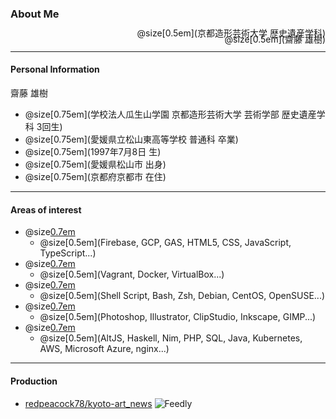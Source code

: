 ### About Me

<div style="text-align: right;line-height: 0.7;">
  @size[0.5em](京都造形芸術大学 歴史遺産学科)<br>
  @size[0.5em](齋藤 雄樹)
</div>

---

#### Personal Information

<div style="text-align: left">
  齋藤 雄樹
</div>

- @size[0.75em](学校法人瓜生山学園 京都造形芸術大学 芸術学部 歴史遺産学科 3回生)
- @size[0.75em](愛媛県立松山東高等学校 普通科 卒業)
- @size[0.75em](1997年7月8日 生)
- @size[0.75em](愛媛県松山市 出身)
- @size[0.75em](京都府京都市 在住)

---

#### Areas of interest


- @size[0.7em](Web・クラウド等の技術)
  - @size[0.5em](Firebase, GCP, GAS, HTML5, CSS, JavaScript, TypeScript...)
- @size[0.7em](仮想化技術)
  - @size[0.5em](Vagrant, Docker, VirtualBox...)
- @size[0.7em](Linux・Shell系技術)
  - @size[0.5em](Shell Script, Bash, Zsh, Debian, CentOS, OpenSUSE...)
- @size[0.7em](デザイン系技術)
  - @size[0.5em](Photoshop, Illustrator, ClipStudio, Inkscape, GIMP...)
- @size[0.7em](まだ触れたことのない技術)
  - @size[0.5em](AltJS, Haskell, Nim, PHP, SQL, Java, Kubernetes, AWS, Microsoft Azure, nginx...)

---

#### Production
- [redpeacock78/kyoto-art_news](https://github.com/redpeacock78/kyoto-art_news)
![Feedly](https://i.imgur.com/XlzcHfn.png)
